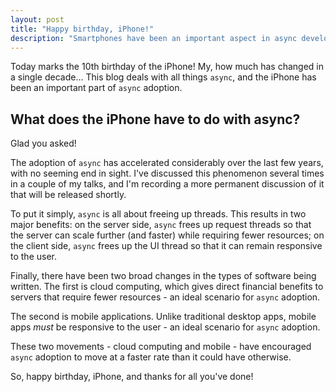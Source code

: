 ```yaml
---
layout: post
title: "Happy birthday, iPhone!"
description: "Smartphones have been an important aspect in async development"
---
```


Today marks the 10th birthday of the iPhone! My, how much has changed in a single decade... This blog deals with all things `async`, and the iPhone has been an important part of `async` adoption.

## What does the iPhone have to do with async?

Glad you asked!

The adoption of `async` has accelerated considerably over the last few years, with no seeming end in sight. I've discussed this phenomenon several times in a couple of my talks, and I'm recording a more permanent discussion of it that will be released shortly.

To put it simply, `async` is all about freeing up threads. This results in two major benefits: on the server side, `async` frees up request threads so that the server can scale further (and faster) while requiring fewer resources; on the client side, `async` frees up the UI thread so that it can remain responsive to the user.

Finally, there have been two broad changes in the types of software being written. The first is cloud computing, which gives direct financial benefits to servers that require fewer resources - an ideal scenario for `async` adoption.

The second is mobile applications. Unlike traditional desktop apps, mobile apps *must* be responsive to the user - an ideal scenario for `async` adoption.

These two movements - cloud computing and mobile - have encouraged `async` adoption to move at a faster rate than it could have otherwise.

So, happy birthday, iPhone, and thanks for all you've done!
